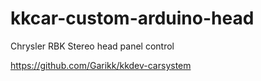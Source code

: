 # kkcar-custom-arduino-head
Chrysler RBK Stereo head panel control

https://github.com/Garikk/kkdev-carsystem
